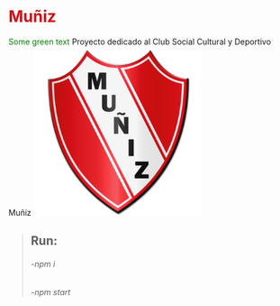 <h1 style="color:#D21018">Muñiz </h1>
<span style="color: green"> Some green text </span>
Proyecto dedicado al Club Social Cultural y Deportivo Muñiz
<img src="https://github.com/SpaezToledo/Muniz/blob/main/public/img/Escudo.png" width="300"/>


> ## Run:
> ###### -npm i
> ###### -npm start
